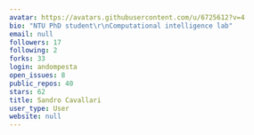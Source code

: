 ```yaml
---
avatar: https://avatars.githubusercontent.com/u/6725612?v=4
bio: "NTU PhD student\r\nComputational intelligence lab"
email: null
followers: 17
following: 2
forks: 33
login: andompesta
open_issues: 8
public_repos: 40
stars: 62
title: Sandro Cavallari
user_type: User
website: null
---
```

